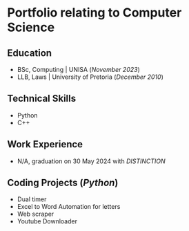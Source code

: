 # Portfolio relating to Computer Science

## Education
- BSc, Computing | UNISA (_November 2023_)								       		
- LLB, Laws	| University of Pretoria (_December 2010_)	 			        		

## Technical Skills
- Python
- C++

## Work Experience
- N/A, graduation on 30 May 2024 with _DISTINCTION_

## Coding Projects (_Python_)
- Dual timer
- Excel to Word Automation for letters
- Web scraper
- Youtube Downloader
